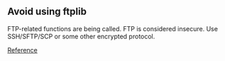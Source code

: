 ## Avoid using ftplib

FTP-related functions are being called. FTP is considered insecure. Use SSH/SFTP/SCP or some other encrypted protocol.

[Reference](https://docs.openstack.org/bandit/latest/api/bandit.blacklists.html#b321-ftplib)